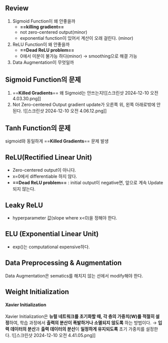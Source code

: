 ## Review
1. Sigmoid Function이 왜 안좋을까
	- **==killing gradient==**
	- not zero-centered output(minor)
	- exponential function이 있어서 계산이 오래 걸린다. (minor)
2. ReLU Function이 왜 안좋을까
	- **==Dead ReLU problem==**
	- 0에서 미분이 불가능 하다(minor) → smoothing으로 해결 가능
3. Data Augmentation이 무엇일까

## Sigmoid Function의 문제
1. ==**Killed Gradients**==
   왜 Sigmoid는 안쓰는지![[스크린샷 2024-12-10 오전 4.03.30.png]]
2. Not Zero-centered Output
   gradient update가 오른쪽 위, 왼쪽 아래로밖에 안된다. ![[스크린샷 2024-12-10 오전 4.06.12.png]]
## Tanh Function의 문제
sigmoid와 동일하게 ==**Killed Gradients**== 문제 발생
## ReLU(Rectified Linear Unit)
- Zero-centered output이 아니다. 
- x=0에서 differentiable 하지 않다. 
- **==Dead ReLU problem==** : initial output이 negative면, 앞으로 계속 Update되지 않는다.
## Leaky ReLU
- hyperparameter 값(slope where x<0)을 정해야 한다. 
## ELU (Exponential Linear Unit)
- exp()는 computational expensive하다. 

## Data Preprocessing & Augmentation
Data Augmentation은 sematics를 해치지 않는 선에서 modify해야 한다. 

## Weight Initialization
#### Xavier Initialization
Xavier Initialization은 **뉴럴 네트워크를 초기화할 때, 각 층의 가중치(W)를 적절히 설정**하여, 학습 과정에서 **출력의 분산이 폭발하거나 소멸되지 않도록** 하는 방법이다. 
→ **입력 데이터의 분산**과 **출력 데이터의 분산**이 **일정하게 유지되도록** 초기 가중치를 설정한다. 
![[스크린샷 2024-12-10 오전 4.41.05.png]]